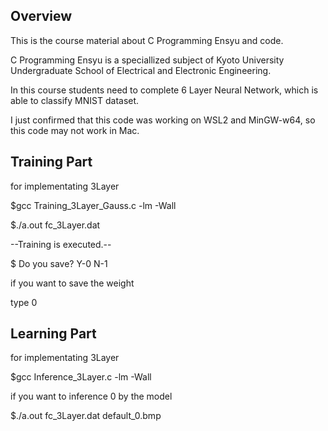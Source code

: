 ## Overview
This is the course material about C Programming Ensyu and code.

C Programming Ensyu is a speciallized subject of Kyoto University Undergraduate School of Electrical and Electronic Engineering.

In this course students need to complete 6 Layer Neural Network, which is able to classify MNIST dataset.

I just confirmed that this code was working on WSL2 and MinGW-w64, so this code may not work in Mac.

## Training Part
for implementating 3Layer

\$gcc Training_3Layer_Gauss.c -lm -Wall

\$./a.out fc_3Layer.dat

--Training is executed.--

\$ Do you save? Y-0 N-1

if you want to save the weight

type 0

## Learning Part
for implementating 3Layer

\$gcc Inference_3Layer.c -lm -Wall

if you want to inference 0 by the model

\$./a.out fc_3Layer.dat default_0.bmp
